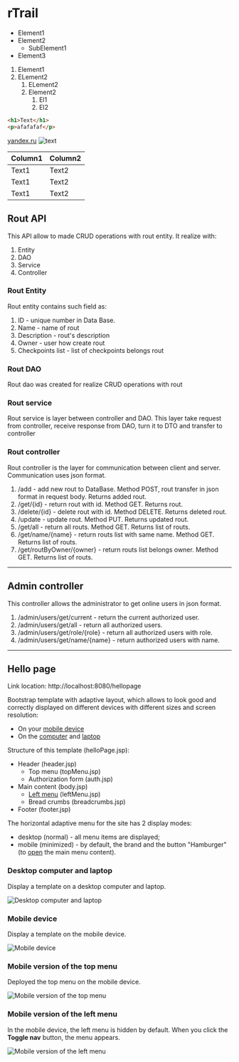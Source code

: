 # rTrail

- Element1
- Element2
    - SubElement1
- Element3

1. Element1
2. ELement2
    1. ELement2
    2. Element2
        1. El1
        2. El2
        
```html
<h1>Text</h1>
<p>afafafaf</p>

```

[yandex.ru](http://yandex.ru)
![text](http://topkin.ru/wp-content/uploads/2017/10/tomswallpapers.com-15649.jpg)

| Column1 | Column2 |
| ----- | ------ |
| Text1 | Text2 |
| Text1 | Text2 |
| Text1 | Text2 |

## Rout API
This API allow to made CRUD operations with rout entity.
It realize with:
1. Entity
2. DAO
3. Service
4. Controller

### Rout Entity
Rout entity contains such field as:
1. ID - unique number in Data Base.
2. Name - name of rout
3. Description - rout's description
4. Owner - user how create rout
5. Checkpoints list - list of checkpoints belongs rout

### Rout DAO
Rout dao was created for realize CRUD operations with rout

### Rout service
Rout service is layer between controller and DAO. This layer take request from controller, receive response from DAO, 
turn it to DTO and transfer to controller

### Rout controller
Rout controller is the layer for communication between client and server.
Communication uses json format.
1. /add - add new rout to DataBase. Method POST, rout transfer in json format in request body. Returns added rout.
2. /get/{id} - return rout with id. Method GET. Returns rout.
3. /delete/{id} - delete rout with id. Method DELETE. Returns deleted rout. 
4. /update - update rout. Method PUT. Returns updated rout.
5. /get/all - return all routs. Method GET. Returns list of routs.
6. /get/name/{name} - return routs list with same name. Method GET. Returns list of routs.
7. /get/routByOwner/{owner} - return routs list belongs owner. Method GET. Returns list of routs.
 _______
 
 ## Admin controller
This controller allows the administrator to get online users in json format.
1. /admin/users/get/current - return the current authorized user.
2. /admin/users/get/all - return all authorized users.
3. /admin/users/get/role/{role} - return all authorized users with role.
4. /admin/users/get/name/{name} - return authorized users with name.
 _______
 
 ## Hello page
Link location: http://localhost:8080/hellopage
 
Bootstrap template with adaptive layout, which allows to look good and
correctly displayed on different devices with different sizes and
screen resolution:
 * On your <a href="#onMobile">mobile device</a>
 * On the <a href="#onComputer">computer</a> and <a href="#onComputer">laptop</a>
 
 Structure of this template (helloPage.jsp):
 - Header (header.jsp)
     - Top menu (topMenu.jsp)
     - Authorization form (auth.jsp)
 - Main content (body.jsp)
     - <a href="#onMobileLeftMenu">Left menu</a> (leftMenu.jsp)
     - Bread crumbs (breadcrumbs.jsp)
 - Footer (footer.jsp)
 
 The horizontal adaptive menu for the site has 2 display modes:
 - desktop (normal) - all menu items are displayed;
 - mobile (minimized) - by default, the brand and the button "Hamburger" 
 (to <a href="#onMobileTopMenu">open</a> the main menu content).
 
 ### <a name="onComputer"></a> Desktop computer and laptop
 Display a template on a desktop computer and laptop.
 
 ![Desktop computer and laptop](https://image.prntscr.com/image/RZR3lKd7QOmUcN8lJaak3Q.png)
 
 ### <a name="onMobile"></a> Mobile device
 Display a template on the mobile device.
 
 ![Mobile device](https://image.prntscr.com/image/zocu98pWRgmqj1xpJw-7ig.png)
 
 ### <a name="onMobileTopMenu"></a> Mobile version of the top menu
 Deployed the top menu on the mobile device.
 
 ![Mobile version of the top menu](https://image.prntscr.com/image/L-H2MHrTRNKah2KK5VvGOg.png)
 
 ### <a name="onMobileLeftMenu"></a> Mobile version of the left menu
 In the mobile device, the left menu is hidden by default. 
 When you click the **Toggle nav** button, the menu appears.
 
 ![Mobile version of the left menu](https://image.prntscr.com/image/tnOIHdtTQPWtuhuHcyO0pg.png)